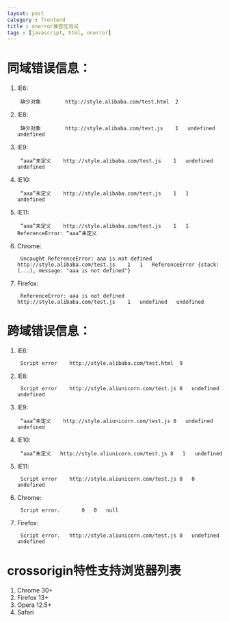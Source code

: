 ```yaml
---
layout: post
category : frontend
title : onerror兼容性测试
tags : [javascript, html, onerror]
---
```


同域错误信息：
=======================

1. IE6:

        缺少对象        http://style.alibaba.com/test.html  2 

2. IE8:

        缺少对象        http://style.alibaba.com/test.js    1   undefined   undefined

3. IE9:

        “aaa”未定义    http://style.alibaba.com/test.js    1   undefined   undefined

4. IE10:

        “aaa”未定义    http://style.alibaba.com/test.js    1   1   undefined 

5. IE11:

        “aaa”未定义    http://style.alibaba.com/test.js    1   1   ReferenceError: “aaa”未定义

6. Chrome:

        Uncaught ReferenceError: aaa is not defined http://style.alibaba.com/test.js    1   1   ReferenceError {stack: (...), message: "aaa is not defined"}

7. Firefox:

        ReferenceError: aaa is not defined  http://style.alibaba.com/test.js    1   undefined   undefined

跨域错误信息：
=======================

1. IE6:

        Script error    http://style.alibaba.com/test.html  9  

2. IE8:

        Script error    http://style.aliunicorn.com/test.js 0   undefined   undefined

3. IE9:

        “aaa”未定义    http://style.aliunicorn.com/test.js 8   undefined   undefined 

4. IE10:

        “aaa”未定义   http://style.aliunicorn.com/test.js 8   1   undefined 

5. IE11:

        Script error    http://style.aliunicorn.com/test.js 0   0   undefined

6. Chrome:

        Script error.       0   0   null 

7. Firefox:

        Script error.   http://style.aliunicorn.com/test.js 0   undefined   undefined

crossorigin特性支持浏览器列表
===========================

1. Chrome 30+
2. Firefox 13+
3. Opera 12.5+
4. Safari
